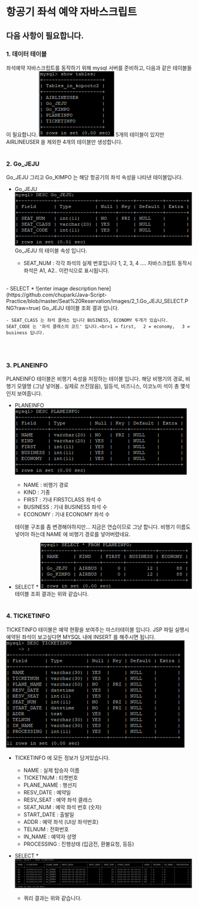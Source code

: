 # 항공기 좌석 예약 자바스크립트



## 다음 사항이 필요합니다.

### 1. 데이터 테이블
좌석예약 자바스크립트를 동작하기 위해 mysql 서버를 준비하고, 다음과 같은 테이블들이 필요합니다.
![enter image description here](https://github.com/chupark/Java-Script-Practice/blob/master/Seat%20Reservation/images/1.%20tables.PNG?raw=true)
5개의 테이블이 있지만 AIRLINEUSER 을 제외한 4개의 테이블만 생성합니다.
<br><br>
### 2. Go_JEJU 
Go_JEJU 그리고 Go_KIMPO 는 해당 항공기의 좌석 속성을 나타낸 테이블입니다.
- Go_JEJU
![enter image description here](https://github.com/chupark/Java-Script-Practice/blob/master/Seat%20Reservation/images/2.Go_JEJU.PNG?raw=true)
Go_JEJU 의 테이블 속성 입니다.

	- SEAT_NUM : 각각 좌석의 실제 번호입니다 1, 2, 3, 4 ....
  	 자바스크립트 동작시  좌석은 A1, A2.. 이런식으로 표시됩니다.
<br>
- SELECT * 
![enter image description here](https://github.com/chupark/Java-Script-Practice/blob/master/Seat%20Reservation/images/2_1.Go_JEJU_SELECT.PNG?raw=true)
Go_JEJU 테이블 조회 결과 입니다.

	- SEAT_CLASS 는 좌석 클래스 입니다 BUSINESS, ECONOMY 두개가 있습니다. SEAT_CODE 는 '좌석 클래스의 코드' 입니다.<br>1 = first, 　2 = economy, 　3 = business 입니다.
<br><br>
### 3. PLANEINFO

PLANEINFO 테이블은 비행기 속성을 저장하는 테이블 입니다.
해당 비행기의 경로, 비행기 모델명 (그냥 넣어봄.. 실제로 쓰진않음), 일등석, 비즈니스, 이코노미 석이 총 몇석인지 보여줍니다.

- PLANEINFO
![enter image description here](https://github.com/chupark/Java-Script-Practice/blob/master/Seat%20Reservation/images/4.planeinfo.PNG?raw=true)
	- NAME : 비행기 경로
	- KIND : 기종
	- FIRST : 기내 FIRSTCLASS 좌석 수
 	- BUSINESS : 기내 BUSINESS 좌석 수
 	- ECONOMY : 기내 ECONOMY 좌석 수
 	
  테이블 구조를 좀 변경해야하지만... 지금은 연습이므로 그냥 합니다.
  비행기 이름도 넣어야 하는데 NAME 에 비행기 경로를 넣어버렸네요.

- SELECT *
![enter image description here](https://github.com/chupark/Java-Script-Practice/blob/master/Seat%20Reservation/images/4_1.planeinfo_SELECT.PNG?raw=true)
테이블 조회 결과는 위와 같습니다.
<br><br>
### 4. TICKETINFO
TICKETINFO 테이블은 예약 현황을 보여주는 마스터테이블 입니다.
JSP 파일 실행시 예약된 좌석이 보고싶다면 MYSQL 내에 INSERT 를 해주시면 됩니다.
![enter image description here](https://github.com/chupark/Java-Script-Practice/blob/master/Seat%20Reservation/images/5.ticketinfo.PNG?raw=true)

- TICKETINFO 에 모든 정보가 담겨있습니다.
	- NAME : 실제 탑승자 이름
	- TICKETNUM : 티켓번호
	- PLANE_NAME : 행선지
	- RESV_DATE : 예약일
	- RESV_SEAT : 예약 좌석 클래스
	- SEAT_NUM : 예악 좌석 번호 (숫자)
	- START_DATE : 출발일
	- ADDR : 예약 좌석 (UI상 좌석번호)
	- TELNUM : 전화번호
	- IN_NAME : 예약자 성명
	- PROCESSING : 진행상태 (입금전, 환불요청, 등등)

- SELECT *
![enter image description here](https://github.com/chupark/Java-Script-Practice/blob/master/Seat%20Reservation/images/5_1.ticketinfo_SELECT.PNG?raw=true)

	- 쿼리 결과는 위와 같습니다.
